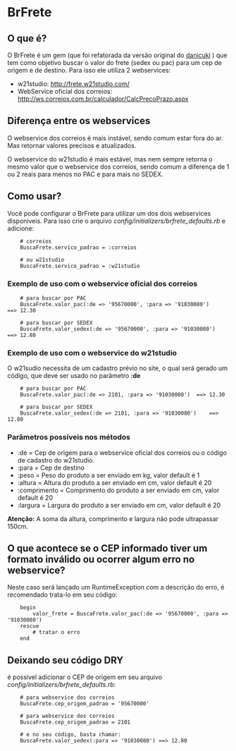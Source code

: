 # BrFrete

## O que é?

O BrFrete é um gem (que foi refatorada da versão original do [danicuki](http://github.com/danicuki/brazilian-rails) ) que tem como objetivo buscar o valor do frete (sedex ou pac) para um cep de origem e de destino. Para isso ele utiliza 2 webservices:

* w21studio: http://frete.w21studio.com/
* WebService oficial dos correios: http://ws.correios.com.br/calculador/CalcPrecoPrazo.aspx

## Diferença entre os webservices

O webservice dos correios é mais instável, sendo comum estar fora do ar. Mas retornar valores precisos e atualizados.

O webservice do w21studio é mais estável, mas nem sempre retorna o mesmo valor que o webservice dos correios, sendo comum a diferença de 1 ou 2 reais para menos no PAC e para mais no SEDEX.

## Como usar?

Você pode configurar o BrFrete para utilizar um dos dois webservices disponíveis. Para isso crie o arquivo *config/initializers/brfrete_defaults.rb* e adicione:
		
		# correios
		BuscaFrete.servico_padrao = :correios

		# ou w21studio
		BuscaFrete.servico_padrao = :w21studio

### Exemplo de uso com o webservice oficial dos correios

		# para buscar por PAC
		BuscaFrete.valor_pac(:de => '95670000', :para => '91030080')	==> 12.30
		
		# para buscar por SEDEX
		BuscaFrete.valor_sedex(:de => '95670000', :para => '91030080')	==> 12.80
		
### Exemplo de uso com o webservice do w21studio

O w21sudio necessita de um cadastro prévio no site, o qual será gerado um código, que deve ser usado no parâmetro **:de**

		# para buscar por PAC
		BuscaFrete.valor_pac(:de => 2101, :para => '91030080')	==> 12.30

		# para buscar por SEDEX
		BuscaFrete.valor_sedex(:de => 2101, :para => '91030080')	==> 12.80

### Parâmetros possíveis nos métodos

* :de = Cep de origem para o webservice oficial dos correios ou o código de cadastro do w21studio. 
* :para = Cep de destino
* :peso = Peso do produto a ser enviado em kg, valor default é 1
* :altura = Altura do produto a ser enviado em cm, valor default é 20
* :comprimento = Comprimento do produto a ser enviado em cm, valor default é 20
* :largura = Largura do produto a ser enviado em cm, valor default é 20

**Atenção:** A soma da altura, comprimento e largura não pode ultrapassar 150cm.

## O que acontece se o CEP informado tiver um formato inválido ou ocorrer algum erro no webservice?

Neste caso será lançado um RuntimeException com a descrição do erro, é recomendado trata-lo em seu código:

		begin
			valor_frete = BuscaFrete.valor_pac(:de => '95670000', :para => '91030080')
		rescue
			# tratar o erro
		end
		
## Deixando seu código DRY

é possível adicionar o CEP de origem em seu arquivo *config/initializers/brfrete_defaults.rb*:

		# para webservice dos correios
		BuscaFrete.cep_origem_padrao = '95670000'
		
		# para webservice dos correios
		BuscaFrete.cep_origem_padrao = 2101
		
		# e no seu código, basta chamar:
		BuscaFrete.valor_sedex(:para => '91030080')	==> 12.80